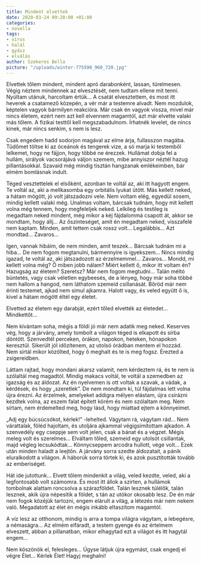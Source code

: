 ```yaml
---
title: Mindent elvettek
date: 2020-03-24 09:20:00 +01:00
categories:
- novella
tags:
- vírus
- halál
- gyász
- elválás
author: Szekeres Bella
picture: "/uploads/winter-775590_960_720.jpg"
---
```


Elvettek tőlem mindent, mindent apró darabonként, lassan, türelmesen. Végig néztem mindennek az elvesztését, nem tudtam ellene mit tenni. Nyúltam utánuk, harcoltam értük… A csatát elvesztettem, és most itt heverek a csatamező közepén, a vér már a testemre alvadt. Nem mozdulok, képtelen vagyok bármilyen reakcióra. Már csak én vagyok vissza, mivel már nincs életem, ezért nem azt kell elvennem magamtól, azt már elvette valaki más tőlem. A fizikai testtől kell megszabadulnom. Írhatnék levelet, de nincs kinek, már nincs senkim, s nem is lesz.

Csak engedem hadd sodorjon magával az elme árja, fullasszon magába. Tüdőmet töltse ki az óceánok és tengerek vize, a só marja ki testemből lelkemet, hogy ne fájjon, hogy többé ne érezzek. Hullámat dobja fel a hullám, sirályok vacsorájává váljon szemem, mibe annyiszor néztél hazug pillantásokkal. Szavaid még mindig tisztán hangzanak emlékeimben, bár elmém bomlásnak indult. 

Téged vesztettelek el elsőként, azonban te voltál az, aki itt hagyott engem. Te voltál az, aki a mellkasomba egy orbitális lyukat ütött. Más kellett neked, a hátam mögött, jó volt játszadozni vele. Nem voltam elég, egyedül sosem, mindig kellett valaki még. Unalmas voltam, bárcsak tudnám, hogy mit kellett volna még tennem, hogy megfeleljek neked. Lelkileg és testileg is megadtam neked mindent, még mikor a kéj fájdalommá csapott át, akkor se mondtam, hogy állj… Az őszinteséget, amit én megadtam neked, visszafelé nem kaptam. Minden, amit tettem csak rossz volt… Legalábbis… Azt mondtad… Zavaros…

Igen, vannak hibáim, de nem minden, amit teszek… Bárcsak tudnám mi a hiba… De nem fogom megtanulni, bármennyire is igyekszem… Nincs mindig igazad, te voltál az, aki játszadozott az érzelmemmel… Zavaros… 
Mondd, mi kellett volna még? Ő miben jobb nálam? Miért kellett ő, mikor itt voltam én? Hazugság az életem? 
Szeretsz? 
Már nem fogom megtudni… Talán méltó büntetés, vagy csak véletlen egybeesés, de a lényeg, hogy már soha többé nem hallom a hangod, nem láthatom szemeid csillanását. Bőröd már nem érinti testemet, ajkad nem simul ajkamra. Halott vagy, és veled együtt ő is, kivel a hátam mögött éltél egy életet. 

Elvetted az életem egy darabját, ezért tőled elvették az életedet… Mindkettőt…  

Nem kívántam soha, mégis a földi jó már nem adatik meg neked. Keserves vég, hogy a járvány, amely tombolt a világon téged is elkapott és sírba döntött. Szenvedtél perceken, órákon, napokon, heteken, hónapokon keresztül. Sikerült jól időzítenem, az utolsó órádban mentem el hozzád. Nem sírtál mikor közölted, hogy ő meghalt és te is meg fogsz. Érezted a zsigereidben. 

Láttam rajtad, hogy mondani akarsz valamit, nem kérdeztem rá, és te nem is szólaltál meg magadtól. Mindig makacs voltál, te voltál a szemedben az igazság és az áldozat. Az én nyelvemen is ott voltak a szavak, a vádak, a kérdések, és hogy „szeretlek”. De nem mondtam ki, túl fájdalmas lett volna újra érezni. Az érzelmek, amelyeket addigra mélyen elástam, újra csírázni kezdtek volna, az eszem falat épített körém és nem szólaltam meg. Nem sírtam, nem érdemelted meg, hogy lásd, hogy miattad ejtem a könnyeimet. 

„Adj egy búcsúcsókot, kérlek!” -lehelted.
Vágytam rá, vágytam rád… Nem várattalak, föléd hajoltam, és utoljára ajkammal végigsimítottam ajkadon. A szenvedély egy cseppje sem volt jelen, csak a bánat és a végzet. Mégis meleg volt és szerelmes… Elváltam tőled, szemeid egy utolsót csillantak, majd végleg lecsukódtak… Könnycseppem arcodra hullott, vége volt…
Ezek után minden haladt a leejtőn. A járvány sorra szedte áldozatait, a pánik eluralkodott a világon. A háborúk sorra törtek ki, és azok pusztították tovább az emberiséget.

Hát ide jutottunk… Elvett tőlem mindenkit a világ, veled kezdte, veled, aki a legfontosabb volt számomra. És most itt állok a szirten, a hullámok tombolnak alattam roncsolva a szárazföldet. Talán lesznek túlélők, talán lesznek, akik újra népesítik a földet, s tán az utókor okosabb lesz. De én már nem fogok közéjük tartozni, engem elárult a világ, a létezés már nem nekem való. Megadatott az élet én mégis inkább eltaszítom magamtól.

A víz lesz az otthonom, mindig is arra a tompa világra vágytam, a lebegésre, a némaságra… Az elmém elfáradt, a testem gyenge és az értelmem elveszett, abban a pillanatban, mikor elhagytad ezt a világot és itt hagytál engem…

Nem köszönök el, felesleges… Úgyse látjuk újra egymást, csak engedj el végre Élet… 
Kérlek Élet! Hagyj meghalni! 

